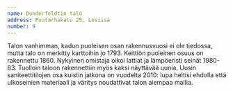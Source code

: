 ```yaml
---
name: Dunderfeldtin talo
address: Puutarhakatu 25, Loviisa
number: 9
---
```

Talon vanhimman, kadun puoleisen osan rakennusvuosi ei ole tiedossa, mutta talo on merkitty karttoihin jo 1793. Keittiön puoleinen osuus on rakennettu 1860. Nykyinen omistaja oikoi lattiat ja lämpöeristi seinät 1980- 83. Tuolloin taloon rakennettiin myös kaksi näyttävää uunia. Uusin saniteettitilojen osa kuistin jatkona on vuodelta 2010: lupa heltisi ehdolla että ulkoseinien materiaali ja väritys noudattivat talon aiempaa mallia.